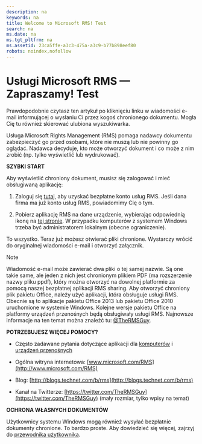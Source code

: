 ```yaml
---
description: na
keywords: na
title: Welcome to Microsoft RMS! Test
search: na
ms.date: na
ms.tgt_pltfrm: na
ms.assetid: 23ca5ffe-a3c3-475a-a3c9-b77b898eef80
robots: noindex,nofollow
---
```

# Usługi Microsoft RMS — Zapraszamy! Test
Prawdopodobnie czytasz ten artykuł po kliknięciu linku w wiadomości e-mail informującej o wysłaniu Ci przez kogoś chronionego dokumentu. Mogła Cię tu również skierować ulubiona wyszukiwarka.

Usługa Microsoft Rights Management (RMS) pomaga nadawcy dokumentu zabezpieczyć go przed osobami, które nie muszą lub nie powinny go oglądać. Nadawca decyduje, kto może otworzyć dokument i co może z nim zrobić (np. tylko wyświetlić lub wydrukować).

**SZYBKI START**

Aby wyświetlić chroniony dokument, musisz się zalogować i mieć obsługiwaną aplikację:

1.  Zaloguj się [tutaj](https://portal.aadrm.com/), aby uzyskać bezpłatne konto usług RMS. Jeśli dana firma ma już konto usług RMS, powiadomimy Cię o tym.

2.  Pobierz aplikację RMS na dane urządzenie, wybierając odpowiednią ikonę na [tej stronie](http://portal.aadrm.com/home/download). W przypadku komputerów z systemem Windows trzeba być administratorem lokalnym (obecne ograniczenie).

To wszystko. Teraz już możesz otwierać pliki chronione. Wystarczy wrócić do oryginalnej wiadomości e-mail i otworzyć załącznik.

> [!NOTE]
> Wiadomość e-mail może zawierać dwa pliki o tej samej nazwie. Są one takie same, ale jeden z nich jest chronionym plikiem PDF (ma rozszerzenie nazwy pliku ppdf), który można otworzyć na dowolnej platformie za pomocą naszej bezpłatnej aplikacji RMS sharing. Aby otworzyć chroniony plik pakietu Office, należy użyć aplikacji, która obsługuje usługi RMS. Obecnie są to aplikacje pakietu Office 2013 lub pakietu Office 2010 uruchomione w systemie Windows. Kolejne wersje pakietu Office na platformy urządzeń przenośnych będą obsługiwały usługi RMS. Najnowsze informacje na ten temat można znaleźć tu: [@TheRMSGuy](https://twitter.com/TheRMSGuy).

**POTRZEBUJESZ WIĘCEJ POMOCY?**

-   Często zadawane pytania dotyczące aplikacji dla [komputerów](http://technet.microsoft.com/en-us/dn467883) i [urządzeń przenośnych](http://technet.microsoft.com/en-us/dn451248)

-   Ogólna witryna internetowa: [www.microsoft.com/RMS](http://www.microsoft.com/RMS)

-   Blog: [http://blogs.technet.com/b/rms](http://blogs.technet.com/b/rms)

-   Kanał na Twitterze: [https://twitter.com/TheRMSGuy](https://twitter.com/TheRMSGuy) (mały rozmiar, tylko wpisy na temat)

**OCHRONA WŁASNYCH DOKUMENTÓW**

Użytkownicy systemu Windows mogą również wysyłać bezpłatnie dokumenty chronione. To bardzo proste. Aby dowiedzieć się więcej, zajrzyj do [przewodnika użytkownika](http://technet.microsoft.com/library/dn574735%28v=ws.10%29.aspx).

